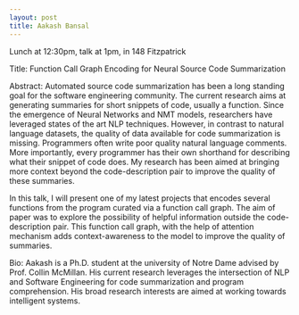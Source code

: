 ```yaml
---
layout: post
title: Aakash Bansal
---
```


Lunch at 12:30pm, talk at 1pm, in 148 Fitzpatrick

Title: Function Call Graph Encoding for Neural Source Code Summarization

Abstract: Automated source code summarization has been a long standing goal for the software engineering community. The current research aims at generating summaries for short snippets of code, usually a function. Since the emergence of Neural Networks and NMT models, researchers have leveraged states of the art NLP techniques. However, in contrast to natural language datasets, the quality of data available for code summarization is missing. Programmers often write poor quality natural language comments. More importantly, every programmer has their own shorthand for describing what their snippet of code does. My research has been aimed at bringing more context beyond the code-description pair to improve the quality of these summaries.

In this talk, I will present one of my latest projects that encodes several functions from the program curated via a function call graph. The aim of paper was to explore the possibility of helpful information outside the code-description pair. This function call graph, with the help of attention mechanism adds context-awareness to the model to improve the quality of summaries.

Bio: Aakash is a Ph.D. student at the university of Notre Dame advised by Prof. Collin McMillan. His current research leverages the intersection of NLP and Software Engineering for code summarization and program comprehension. His broad research interests are aimed at working towards intelligent systems.

